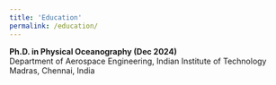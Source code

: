 ```yaml
---
title: 'Education'
permalink: /education/
---
```


**Ph.D. in Physical Oceanography (Dec 2024)**<br>
Department of Aerospace Engineering, Indian Institute of Technology Madras, Chennai, India
